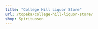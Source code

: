 ```yaml
---
title: "College Hill Liquor Store"
url: /topeka/college-hill-liquor-store/
shop: Spirituosen
---
```

